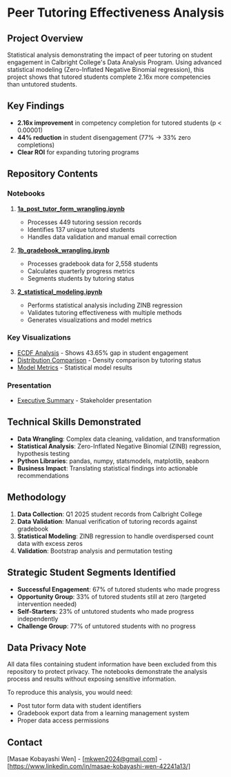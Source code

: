 # Peer Tutoring Effectiveness Analysis

## Project Overview
Statistical analysis demonstrating the impact of peer tutoring on student engagement in Calbright College's Data Analysis Program. Using advanced statistical modeling (Zero-Inflated Negative Binomial regression), this project shows that tutored students complete 2.16x more competencies than untutored students.

## Key Findings
- **2.16x improvement** in competency completion for tutored students (p < 0.00001)
- **44% reduction** in student disengagement (77% → 33% zero completions)
- **Clear ROI** for expanding tutoring programs

## Repository Contents

### Notebooks
1. **[1a_post_tutor_form_wrangling.ipynb](notebooks/1a_post_tutor_form_wrangling.ipynb)** 
   - Processes 449 tutoring session records
   - Identifies 137 unique tutored students
   - Handles data validation and manual email correction

2. **[1b_gradebook_wrangling.ipynb](notebooks/1b_gradebook_wrangling.ipynb)** 
   - Processes gradebook data for 2,558 students
   - Calculates quarterly progress metrics
   - Segments students by tutoring status

3. **[2_statistical_modeling.ipynb](notebooks/2_statistical_modeling.ipynb)** 
   - Performs statistical analysis including ZINB regression
   - Validates tutoring effectiveness with multiple methods
   - Generates visualizations and model metrics

### Key Visualizations
- [ECDF Analysis](data_modeling_output/ecdf_2025Q1.png) - Shows 43.65% gap in student engagement
- [Distribution Comparison](data_modeling_output/histogram_2025Q1.png) - Density comparison by tutoring status
- [Model Metrics](data_modeling_output/zinb_model_metrics_2025Q1.csv) - Statistical model results

### Presentation
- [Executive Summary](presentations/tutoring_effectiveness_presentation.pdf) - Stakeholder presentation

## Technical Skills Demonstrated
- **Data Wrangling**: Complex data cleaning, validation, and transformation
- **Statistical Analysis**: Zero-Inflated Negative Binomial (ZINB) regression, hypothesis testing
- **Python Libraries**: pandas, numpy, statsmodels, matplotlib, seaborn
- **Business Impact**: Translating statistical findings into actionable recommendations

## Methodology
1. **Data Collection**: Q1 2025 student records from Calbright College
2. **Data Validation**: Manual verification of tutoring records against gradebook
3. **Statistical Modeling**: ZINB regression to handle overdispersed count data with excess zeros
4. **Validation**: Bootstrap analysis and permutation testing

## Strategic Student Segments Identified
- **Successful Engagement**: 67% of tutored students who made progress
- **Opportunity Group**: 33% of tutored students still at zero (targeted intervention needed)
- **Self-Starters**: 23% of untutored students who made progress independently
- **Challenge Group**: 77% of untutored students with no progress

## Data Privacy Note
All data files containing student information have been excluded from this repository to protect privacy. The notebooks demonstrate the analysis process and results without exposing sensitive information. 

To reproduce this analysis, you would need:
- Post tutor form data with student identifiers
- Gradebook export data from a learning management system
- Proper data access permissions

## Contact
[Masae Kobayashi Wen] - [mkwen2024@gmail.com] - [https://www.linkedin.com/in/masae-kobayashi-wen-42241a13/]
